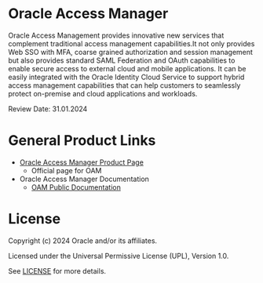 # Oracle Access Manager

Oracle Access Management provides innovative new services that complement traditional access management capabilities.It not only provides Web SSO with MFA, coarse grained authorization and session management but also provides standard SAML Federation and OAuth capabilities to enable secure access to external cloud and mobile applications. It can be easily integrated with the Oracle Identity Cloud Service to support hybrid access management capabilities that can help customers to seamlessly protect on-premise and cloud applications and workloads.


Review Date: 31.01.2024

# General Product Links

- [Oracle Access Manager Product Page](https://www.oracle.com/middleware/technologies/access-management.html)
    - Official page for OAM
- Oracle Access Manager Documentation
    - [OAM Public Documentation](https://docs.oracle.com/en/middleware/idm/suite/12.2.1.3/)
    
# License

Copyright (c) 2024 Oracle and/or its affiliates.

Licensed under the Universal Permissive License (UPL), Version 1.0.

See [LICENSE](https://github.com/oracle-devrel/technology-engineering/blob/main/LICENSE) for more details.
